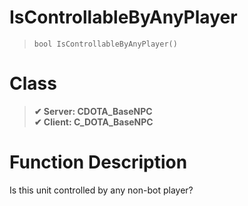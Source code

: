 # IsControllableByAnyPlayer
> `bool IsControllableByAnyPlayer()`
# Class
> __✔ Server: CDOTA_BaseNPC__  
> __✔ Client: C_DOTA_BaseNPC__  
# Function Description
Is this unit controlled by any non-bot player?
